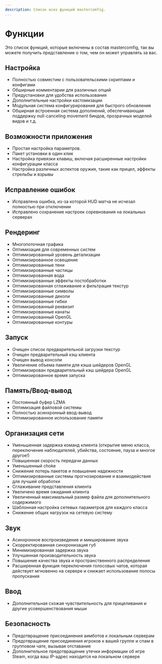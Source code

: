 ```yaml
---
description: Список всех функций mastercomfig.
...
```


# Функции

Это список функций, которые включены в состав mastercomfig, так вы можете получить представление о том, чем он может управлять за вас.

## Настройка

* Полностью совместим с пользовательскими скриптами и конфигами
* Обширные комментарии для различных опций
* Предустановки для удобства использования
* Дополнительные настройки кастомизации
* Модульная система конфигурирования для быстрого обновления
* Обширная встроенная система дополнений, обеспечивающая поддержку null-canceling movement биндов, прозрачных моделей видов и т.д.

## Возможности приложения

* Простая настройка параметров.
* Пакет установки в один клик
* Настройка привязки клавиш, включая расширенные настройки конфигурации класса
* Настройка различных аспектов оружия, такие как прицел, эффекты стрельбы и взрывы

## Исправление ошибок

* Исправлена ​​ошибка, из-за которой HUD матча не исчезал полностью при отключении
* Исправлено сохранение настроек соревнования на локальных серверах

## Рендеринг

* Многопоточная графика
* Оптимизация для современных систем
* Оптимизированный уровень детализации
* Оптимизированное освещение
* Оптимизированные тени
* Оптимизированные частицы
* Оптимизированная вода
* Оптимизированные эффекты постобработки
* Оптимизированная сглаживание и фильтрация текстур
* Оптимизированные символы
* Оптимизированные деколи
* Оптимизированные гибки
* Оптимизированный реквизит
* Оптимизированные канаты
* Оптимизированный OpenGL
* Оптимизированные контуры

## Запуск

* Очищен список предварительной загрузки текстур
* Очищен предварительный кэш клиента
* Очищен вывод консоли
* Увеличение объема памяти для кэша шейдеров OpenGL
* Оптимизирован предварительный кэш шейдера OpenGL
* Оптимизированное время запуска

## Память/Ввод-вывод

* Постоянный буфер LZMA
* Оптимизация файловой системы
* Полностью асинхронный ввод-вывод
* Оптимизированное использование памяти

## Организация сети

* Уменьшенная задержка команд клиента (открытие меню класса, переключение наблюдателей, убийства, состояние, пауза и многое другое!)
* Повышенная скорость передачи данных
* Уменьшенный choke
* Снижение потерь пакетов и повышение надежности
* Оптимизированные системы прогнозирования и взаимодействия для лучшей обработки
* Сглаживание представления клиента
* Увеличено время ожидания клиента
* Увеличенный максимальный размер файла для дополнительного содержимого
* Шаблонная настройка сетевых параметров для каждого класса
* Снижение общих нагрузок на сетевую систему

## Звук

* Асинхронное воспроизведение и микширование звука
* Скорректированная синхронизация губ
* Минимизированная задержка звука
* Улучшенная производительность звука
* Повышение качества звука и пространственного распределения
* Расширенная функция переключения голосовых чатов, которая действует мгновенно на сервере и снижает использование полосы пропускания

## Ввод

* Дополнительная схожая чувствительность для прицеливания и другие усовершенствования мыши

## Безопасность

* Предотвращение присоединения аимботов к локальным серверам
* Предотвращение присоединения игроков к вашей группе и спам в групповом чате, вызывая отставание
* Дополнительное предотвращение утечки информации об игре Steam, когда ваш IP-адрес находится на локальном сервере
